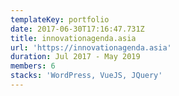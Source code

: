 ```yaml
---
templateKey: portfolio
date: 2017-06-30T17:16:47.731Z
title: innovationagenda.asia
url: 'https://innovationagenda.asia'
duration: Jul 2017 - May 2019
members: 6
stacks: 'WordPress, VueJS, JQuery'
---
```


